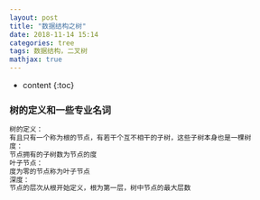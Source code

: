 ```yaml
---
layout: post
title: "数据结构之树"
date: 2018-11-14 15:14
categories: tree
tags: 数据结构，二叉树
mathjax: true
---
```


* content
{:toc}


### 树的定义和一些专业名词
```txt
树的定义：
有且只有一个称为根的节点，有若干个互不相干的子树，这些子树本身也是一棵树
度：
节点拥有的子树数为节点的度
叶子节点：
度为零的节点称为叶子节点
深度：
节点的层次从根开始定义，根为第一层，树中节点的最大层数
```